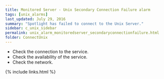 ```yaml
---
title: ﻿Monitored Server - Unix Secondary Connection Failure alarm
tags: [unix_alarms]
last_updated: July 29, 2016
summary: "Spotlight has failed to connect to the Unix Server."
sidebar: c_unix_sidebar
permalink: unix_alarm_monitoredserver_secondaryconnectionfailure.html
folder: ConnectUnix
---
```




* Check the connection to the service.
* Check the availability of the service.
* Check the network.


{% include links.html %}
